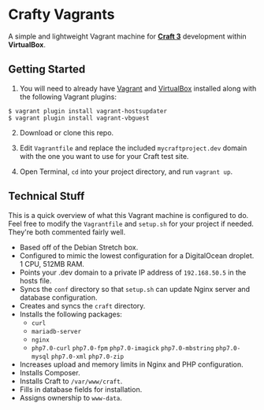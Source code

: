# Crafty Vagrants

A simple and lightweight Vagrant machine for **[Craft 3](https://craftcms.com/3)** development within **VirtualBox**.

## Getting Started

1. You will need to already have [Vagrant](https://www.vagrantup.com) and [VirtualBox](https://www.virtualbox.org) installed along with the following Vagrant plugins:
```
$ vagrant plugin install vagrant-hostsupdater
$ vagrant plugin install vagrant-vbguest
```

2. Download or clone this repo.

3. Edit `Vagrantfile` and replace the included `mycraftproject.dev` domain with the one you want to use for your Craft test site.

4. Open Terminal, `cd` into your project directory, and run `vagrant up`.

## Technical Stuff
This is a quick overview of what this Vagrant machine is configured to do. Feel free to modify the `Vagrantfile` and `setup.sh` for your project if needed. They're both commented fairly well.

- Based off of the Debian Stretch box.
- Configured to mimic the lowest configuration for a DigitalOcean droplet. 1 CPU, 512MB RAM.
- Points your .dev domain to a private IP address of `192.168.50.5` in the hosts file.
- Syncs the `conf` directory so that `setup.sh` can update Nginx server and database configuration.
- Creates and syncs the `craft` directory.
- Installs the following packages:
	- `curl`
	- `mariadb-server`
	- `nginx`
	- `php7.0-curl` `php7.0-fpm` `php7.0-imagick` `php7.0-mbstring` `php7.0-mysql` `php7.0-xml` `php7.0-zip`
- Increases upload and memory limits in Nginx and PHP configuration.
- Installs Composer.
- Installs Craft to `/var/www/craft`.
- Fills in database fields for installation.
- Assigns ownership to `www-data`.
